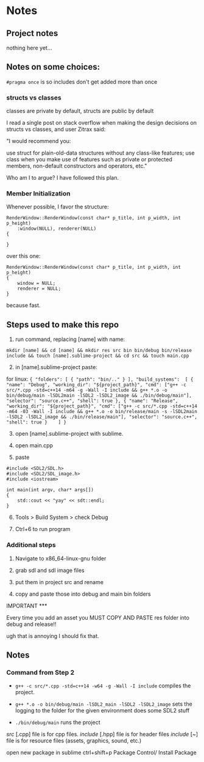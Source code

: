 # Notes

## Project notes

nothing here yet...

## Notes on some choices:

`#pragma once` is so includes don't get added more than once

### structs vs classes

classes are private by default, structs are public by default

I read a single post on stack overflow when making the design decisions on structs vs classes, and user Zitrax said:

"I would recommend you:

use struct for plain-old-data structures without any class-like features;
use class when you make use of features such as private or protected members, non-default constructors and operators, etc."

Who am I to argue? I have followed this plan.

### Member Initialization
Whenever possible, I favor the structure:

```
RenderWindow::RenderWindow(const char* p_title, int p_width, int p_height)
	:window(NULL), renderer(NULL)
{

}
```

over this one:

```
RenderWindow::RenderWindow(const char* p_title, int p_width, int p_height)
{
	window = NULL;
	renderer = NULL;
}
```

because fast.

## Steps used to make this repo

1. run command, replacing [name] with name:

`mkdir [name] && cd [name] && mkdir res src bin bin/debug bin/release include && touch [name].sublime-project && cd src && touch main.cpp`

2. in [name].sublime-project paste:

for linux:
`{
	"folders":
	[
		{
			"path": "bin/.."
		}
	],
	"build_systems": 
	[
		{
			"name": "Debug",
			"working_dir": "${project_path}",
			"cmd": ["g++ -c src/*.cpp -std=c++14 -m64 -g -Wall -I include && g++ *.o -o bin/debug/main -lSDL2main -lSDL2 -lSDL2_image && ./bin/debug/main"],
			"selector": "source.c++",
			"shell": true
		},
		{
			"name": "Release",
			"working_dir": "${project_path}",
			"cmd": ["g++ -c src/*.cpp -std=c++14 -m64 -03 -Wall -I include && g++ *.o -o bin/release/main -s -lSDL2main -lSDL2 -lSDL2_image && ./bin/release/main"],
			"selector": "source.c++",
			"shell": true
		}	
	]
}
`

3. open [name].sublime-project with sublime.

4. open main.cpp

5. paste 
```
#include <SDL2/SDL.h>
#include <SDL2/SDL_image.h>
#include <iostream>

int main(int argv, char* args[]) 
{
	std::cout << "yay" << sdt::endl;
}
```

6. Tools > Build System > check Debug

7. Ctrl+6 to run program

### Additional steps

1. Navigate to x86_64-linux-gnu folder

2. grab sdl and sdl image files

3. put them in project src and rename

4. copy and paste those into debug and main bin folders

IMPORTANT ***

Every time you add an asset you MUST COPY AND PASTE res folder into debug and release!!

ugh that is annoying I should fix that.

## Notes

### Command from Step 2

- `g++ -c src/*.cpp -std=c++14 -w64 -g -Wall -I include` compiles the project.

- `g++ *.o -o bin/debug/main -lSDL2_main -lSDL2 -lSDL2_image` sets the logging to the folder for the given environment does some SDL2 stuff

- `./bin/debug/main` runs the project

*src* [.cpp] file is for cpp files.
*include* [.hpp] file is for header files
*include* [~] file is for resource files (assets, graphics, sound, etc.)

open new package in sublime
ctrl+shift+p
Package Control/ Install Package